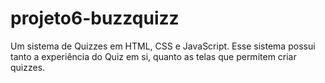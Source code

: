 # projeto6-buzzquizz
Um sistema de Quizzes em HTML, CSS e JavaScript. Esse sistema possui tanto a experiência do Quiz em si, quanto as telas que permitem criar quizzes.
